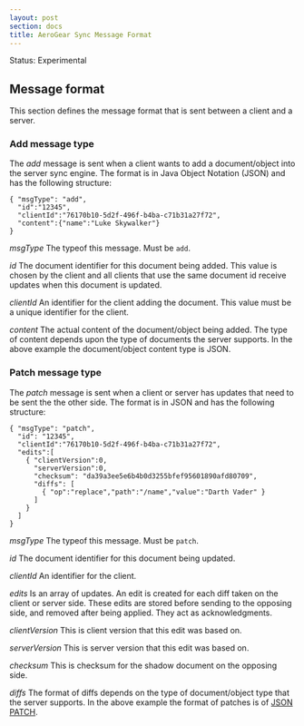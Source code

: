```yaml
---
layout: post
section: docs
title: AeroGear Sync Message Format
---
```


<span class="label label-warning">Status: Experimental</span>

## Message format
This section defines the message format that is sent between a client and a server.

### Add message type
The _add_ message is sent when a client wants to add a document/object into the server sync engine.
The format is in Java Object Notation (JSON) and has the following structure:

    { "msgType": "add",
      "id":"12345",
      "clientId":"76170b10-5d2f-496f-b4ba-c71b31a27f72",
      "content":{"name":"Luke Skywalker"}
    }

*msgType*
The typeof this message. Must be ```add```.

*id*
The document identifier for this document being added. This value is chosen by the client and all clients that use the same document id receive updates when this
document is updated.

*clientId*
An identifier for the client adding the document. This value must be a unique identifier for the client.

*content*
The actual content of the document/object being added. The type of content depends upon the type of documents the server supports.
In the above example the document/object content type is JSON.

### Patch message type
The _patch_ message is sent when a client or server has updates that need to be sent the the other side.
The format is in JSON and has the following structure:

    { "msgType": "patch",
      "id": "12345",
      "clientId":"76170b10-5d2f-496f-b4ba-c71b31a27f72",
      "edits":[
        { "clientVersion":0,
          "serverVersion":0,
          "checksum": "da39a3ee5e6b4b0d3255bfef95601890afd80709",
          "diffs": [
            { "op":"replace","path":"/name","value":"Darth Vader" }
          ]
        }
      ]
    }

*msgType*
The typeof this message. Must be ```patch```.

*id*
The document identifier for this document being updated.

*clientId*
An identifier for the client.

*edits*
Is an array of updates. An edit is created for each diff taken on the client or server side. These edits are stored before sending to the opposing side, and
removed after being applied. They act as acknowledgments.

*clientVersion*
This is client version that this edit was based on.

*serverVersion*
This is server version that this edit was based on.

*checksum*
This is checksum for the shadow document on the opposing side.

*diffs*
The format of diffs depends on the type of document/object type that the server supports. In the above example the format of patches is of
[JSON PATCH](https://tools.ietf.org/html/rfc6902).


